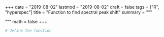 
+++
date = "2019-08-02"
lastmod = "2019-08-02"
draft = false
tags = ["R", "hyperspec"]
title = "Function to find spectral peak shift"
summary = """

"""
math = false
+++



```r
# define the function

```

